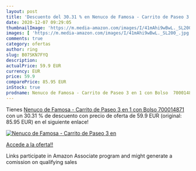```yaml
---
layout: post
title: 'Descuento del 30.31 % en Nenuco de Famosa - Carrito de Paseo 3 en'
date: 2020-12-07 09:29:05
thumbnailImage: 'https://m.media-amazon.com/images/I/41mAhi9wBwL._SL200_.jpg'
images: [ 'https://m.media-amazon.com/images/I/41mAhi9wBwL._SL200_.jpg' ]
comments: true
category: ofertas
author: ring
slug: B07SKN7FYQ
description:
actualPrice: 59.9 EUR
currency: EUR
price: 59.9
comparePrice: 85.95 EUR
inStock: true
prodname: Nenuco de Famosa - Carrito de Paseo 3 en 1 con Bolso  700014871 
---
```


Tienes [Nenuco de Famosa - Carrito de Paseo 3 en 1 con Bolso  700014871 ](https://www.amazon.es/dp/B07SKN7FYQ/?tag=tolees-21) con un 30.31 % de descuento con precio de oferta de 59.9 EUR (original: 85.95 EUR) en el siguiente enlace!

[![Nenuco de Famosa - Carrito de Paseo 3 en](https://m.media-amazon.com/images/I/41mAhi9wBwL._SL200_.jpg)](https://www.amazon.es/dp/B07SKN7FYQ/?tag=tolees-21)

[Accede a la oferta!!](https://www.amazon.es/dp/B07SKN7FYQ/?tag=tolees-21)

Links participate in Amazon Associate program and might generate a comission on qualifying sales


